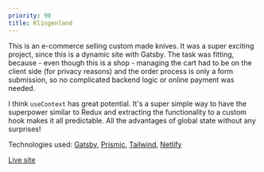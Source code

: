 ```yaml
---
priority: 90
title: Klingenland
---
```


This is an e-commerce selling custom made knives. It was a super exciting project, since this is a dynamic site with Gatsby. The task was fitting, because - even though this is a shop - managing the cart had to be on the client side (for privacy reasons) and the order process is only a form submission, so no complicated backend logic or online payment was needed.

I think `useContext` has great potential. It's a super simple way to have the superpower similar to Redux and extracting the functionality to a custom hook makes it all predictable. All the advantages of global state without any surprises!

Technologies used:
[Gatsby](https://www.gatsbyjs.org/),
[Prismic](https://prismic.io/),
[Tailwind](https://tailwindcss.com/),
[Netlify](https://www.netlify.com/)

[Live site](https://klingenland.at/)
